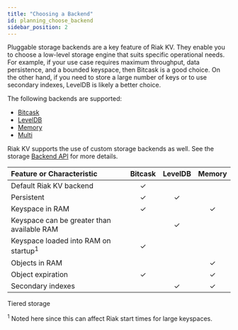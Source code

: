 ```yaml
---
title: "Choosing a Backend"
id: planning_choose_backend
sidebar_position: 2
---
```


[plan backend bitcask]: ../../../setup/planning/backend/bitcask.md

[plan backend leveldb]: ../../../setup/planning/backend/leveldb.md

[plan backend memory]: ../../../setup/planning/backend/memory.md

[plan backend multi]: ../../../setup/planning/backend/multi.md

[dev api backend]: ../../../developing/api/backend.md

Pluggable storage backends are a key feature of Riak KV. They enable you to
choose a low-level storage engine that suits specific operational needs.
For example, if your use case requires maximum throughput, data
persistence, and a bounded keyspace, then Bitcask is a good choice. On
the other hand, if you need to store a large number of keys or to use
secondary indexes, LevelDB is likely a better choice.

The following backends are supported:

* [Bitcask][plan backend bitcask]
* [LevelDB][plan backend leveldb]
* [Memory][plan backend memory]
* [Multi][plan backend multi]

Riak KV supports the use of custom storage backends as well. See the
storage [Backend API][dev api backend] for more details.

| Feature or Characteristic                       | Bitcask | LevelDB | Memory |
| :---------------------------------------------- | :-----: | :-----: | :----: |
| Default Riak KV backend                         |    ✓    |         |        |
| Persistent                                      |    ✓    |    ✓    |        |
| Keyspace in RAM                                 |    ✓    |         |    ✓   |
| Keyspace can be greater than available RAM      |         |    ✓    |        |
| Keyspace loaded into RAM on startup<sup>1</sup> |    ✓    |         |        |
| Objects in RAM                                  |         |         |    ✓   |
| Object expiration                               |    ✓    |         |    ✓   |
| Secondary indexes                               |         |    ✓    |    ✓   |

Tiered storage

<sup>1</sup> Noted here since this can affect Riak start times for large
keyspaces.
